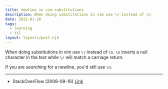 ```yaml
---
title: newline in vim substitutions
description: When doing substitutions in vim use \r instead of \n
date: 2022-01-26
tags:
  - learning
  - til
layout: layouts/post.njk
---
```


When doing substitutions in vim use `\r` instead of `\n`. `\n` inserts a null character in the text while `\r` will match a carriage return.

If you are _searching_ for a newline, you'd still use `\n`.

---

- StackOverFlow (2008-09-16) [Link](https://stackoverflow.com/questions/71323/how-to-replace-a-character-by-a-newline-in-vim)
